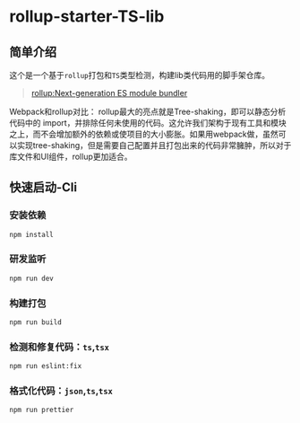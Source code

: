 # rollup-starter-TS-lib

## 简单介绍

这个是一个基于`rollup`打包和`TS`类型检测，构建lib类代码用的脚手架仓库。

> [rollup:Next-generation ES module bundler](https://github.com/rollup/rollup)
>

Webpack和rollup对比：
rollup最大的亮点就是Tree-shaking，即可以静态分析代码中的 import，并排除任何未使用的代码。这允许我们架构于现有工具和模块之上，而不会增加额外的依赖或使项目的大小膨胀。如果用webpack做，虽然可以实现tree-shaking，但是需要自己配置并且打包出来的代码非常臃肿，所以对于库文件和UI组件，rollup更加适合。

## 快速启动-Cli

### 安装依赖

```bash
npm install
```

### 研发监听

```bash
npm run dev
```

### 构建打包

```bash
npm run build
```

### 检测和修复代码：`ts`,`tsx`

```bash
npm run eslint:fix
```

### 格式化代码：`json`,`ts`,`tsx`

```bash
npm run prettier
```

